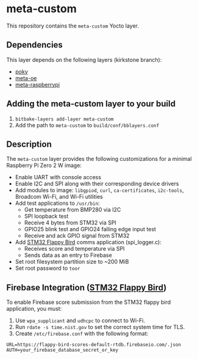 # meta-custom

This repository contains the `meta-custom` Yocto layer.

## Dependencies

This layer depends on the following layers (kirkstone branch):

- [poky](https://github.com/yoctoproject/poky)
- [meta-oe](https://github.com/openembedded/meta-openembedded/tree/kirkstone/meta-oe)
- [meta-raspberrypi](https://github.com/agherzan/meta-raspberrypi)

## Adding the meta-custom layer to your build

1. `bitbake-layers add-layer meta-custom`
2. Add the path to `meta-custom` to `build/conf/bblayers.conf`

## Description

The `meta-custom` layer provides the following customizations for a minimal Raspberry Pi Zero 2 W image:

- Enable UART with console access
- Enable I2C and SPI along with their corresponding device drivers
- Add modules to image: `libgpiod`, `curl`, `ca-certificates`, `i2c-tools`, Broadcom Wi-Fi, and Wi-Fi utilities
- Add test applications to `/usr/bin`:
  - Get temperature from BMP280 via I2C
  - SPI loopback test
  - Receive 4 bytes from STM32 via SPI
  - GPIO25 blink test and GPIO24 falling edge input test
  - Receive and ack GPIO signal from STM32
- Add [STM32 Flappy Bird](https://github.com/limax2012/flappy-bird) comms application (spi_logger.c):
  - Receives score and temperature via SPI
  - Sends data as an entry to Firebase
- Set root filesystem partition size to ~200 MiB
- Set root password to `toor`

## Firebase Integration ([STM32 Flappy Bird](https://github.com/limax2012/flappy-bird))

To enable Firebase score submission from the STM32 flappy bird application, you must:

1. Use `wpa_supplicant` and `udhcpc` to connect to Wi-Fi.
2. Run `rdate -s time.nist.gov` to set the correct system time for TLS.
3. Create `/etc/firebase.conf` with the following format:

```
URL=https://flappy-bird-scores-default-rtdb.firebaseio.com/.json
AUTH=your_firebase_database_secret_or_key
```
